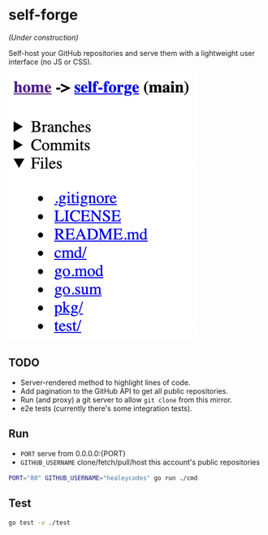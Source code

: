 # self-forge

_(Under construction)_

Self-host your GitHub repositories and serve them with a lightweight user interface (no JS or CSS).

![Repository page – branches, commits, and files](preview.png)

## TODO

- Server-rendered method to highlight lines of code.
- Add pagination to the GitHub API to get all public repositories.
- Run (and proxy) a git server to allow `git clone` from this mirror.
- e2e tests (currently there's some integration tests).

## Run

- `PORT` serve from 0.0.0.0:{PORT}
- `GITHUB_USERNAME` clone/fetch/pull/host this account's public repositories

```bash
PORT="80" GITHUB_USERNAME="healeycodes" go run ./cmd
```

## Test

```bash
go test -v ./test
```